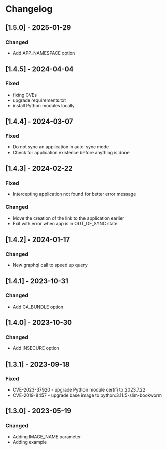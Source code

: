 # Changelog
## [1.5.0] - 2025-01-29
### Changed
- Add APP_NAMESPACE option

## [1.4.5] - 2024-04-04
### Fixed
- fixing CVEs
- upgrade requirements.txt
- install Python modules locally

## [1.4.4] - 2024-03-07
### Fixed
- Do not sync an application in auto-sync mode
- Check for application existence before anything is done

## [1.4.3] - 2024-02-22
### Fixed
- Intercepting application not found for better error message

### Changed
- Move the creation of the link to the application earlier
- Exit with error when app is in OUT_OF_SYNC state

## [1.4.2] - 2024-01-17
### Changed
- New graphql call to speed up query

## [1.4.1] - 2023-10-31
### Changed
- Add CA_BUNDLE option

## [1.4.0] - 2023-10-30
### Changed
- Add INSECURE option

## [1.3.1] - 2023-09-18
### Fixed
- CVE-2023-37920 - upgrade Python module certifi to 2023.7.22
- CVE-2019-8457 - upgrade base image to python:3.11.5-slim-bookworm

## [1.3.0] - 2023-05-19
### Changed
- Adding IMAGE_NAME parameter
- Adding example
